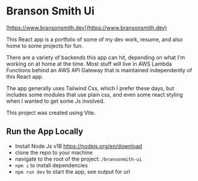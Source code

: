 # Branson Smith Ui
[https://www.bransonsmith.dev](https://www.bransonsmith.dev)

This React app is a portfolio of some of my dev work, resume, and also home to some projects for fun. 

There are a variety of backends this app can hit, depending on what I'm working on at home at the time.
Most stuff will live in AWS Lambda Functions behind an AWS API Gateway that is maintained independently of this React app.

The app generally uses Tailwind Css, which I prefer these days, but includes some modules that use plain css, and even some react styling when I wanted to get some Js involved.

This project was created using Vite.
## Run the App Locally 
 - Install Node Js v18 https://nodejs.org/en/download
 - clone the repo to your machine
 - navigate to the root of the project: `/bransonmith-ui`
 - `npm i` to install dependencies
 - `npm run dev` to start the app, see output for url
